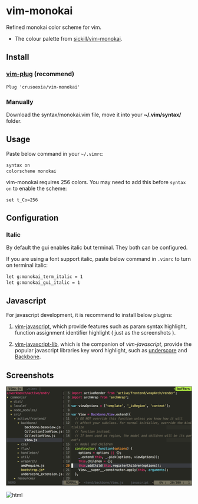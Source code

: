 vim-monokai
===========

Refined monokai color scheme for vim. 

* The colour palette from [sickill/vim-monokai](https://github.com/sickill/vim-monokai). 

Install
-------

### [vim-plug](https://github.com/junegunn/vim-plug) (recommend)

    Plug 'crusoexia/vim-monokai'

### Manually

Download the syntax/monokai.vim file, move it into your __~/.vim/syntax/__ folder.

Usage
-----

Paste below command in your `~/.vimrc`:

    syntax on
    colorscheme monokai

vim-monokai requires 256 colors. You may need to add this before `syntax on` to enable the scheme:

	set t_Co=256

Configuration
-------------

### Italic

By default the gui enables italic but terminal. They both can be configured.
    
If you are using a font support italic, paste below command in `.vimrc` to turn on terminal italic:

    let g:monokai_term_italic = 1
    let g:monokai_gui_italic = 1

Javascript
----------

For javascript development, it is recommend to install below plugins:

1. [vim-javascript](https://github.com/pangloss/vim-javascript), which provide features such as param syntax highlight, 
function assignment identifier highlight ( just as the screenshots ).

2. [vim-javascript-lib](https://github.com/crusoexia/vim-javascript-lib), which is the companion of _vim-javascript_, 
provide the popular javascript libraries key word highlight, such as [underscore](http://underscorejs.org/) and 
[Backbone](http://backbonejs.org/).

Screenshots
-----------

![javascript](screenshots/javascript.png)

![html](screenshots/html.png)

